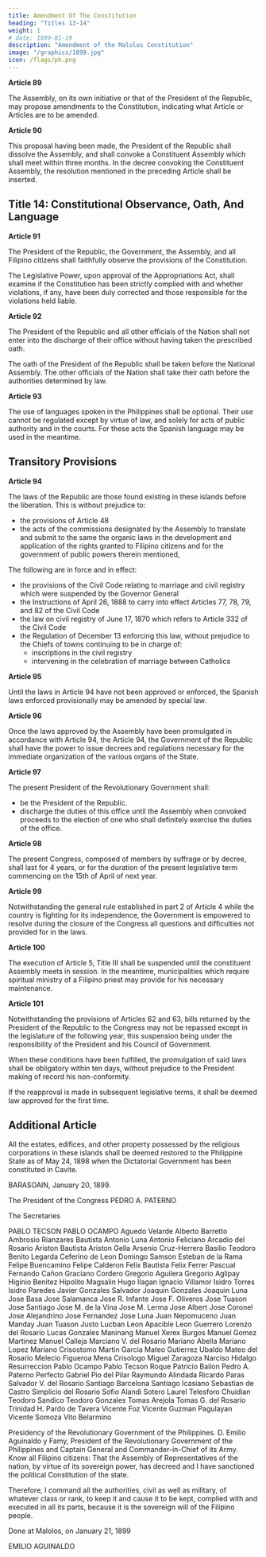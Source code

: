 ```yaml
---
title: Amendment Of The Constitution
heading: "Titles 13-14"
weight: 1
# date: 1899-01-19
description: "Amendment of the Malolos Constitution"
image: "/graphics/1899.jpg"
icon: /flags/ph.png
---
```



**Article 89**

The Assembly, on its own initiative or that of the President of the Republic, may propose amendments to the Constitution, indicating what Article or Articles are to be amended.


**Article 90**

This proposal having been made, the President of the Republic shall dissolve the Assembly, and shall convoke a Constituent Assembly which shall meet within three months. In the decree convoking the Constituent Assembly, the resolution mentioned in the preceding Article shall be inserted.


## Title 14: Constitutional Observance, Oath, And Language

**Article 91**

The President of the Republic, the Government, the Assembly, and all Filipino citizens shall faithfully observe the provisions of the Constitution. 

The Legislative Power, upon approval of the Appropriations Act, shall examine if the Constitution has been strictly complied with and whether violations, if any, have been duly corrected and those responsible for the violations held liable.


**Article 92**

The President of the Republic and all other officials of the Nation shall not enter into the discharge of their office without having taken the prescribed oath. 

The oath of the President of the Republic shall be taken before the National Assembly. The other officials of the Nation shall take their oath before the authorities determined by law.


**Article 93**

The use of languages spoken in the Philippines shall be optional. Their use cannot be regulated except by virtue of law, and solely for acts of public authority and in the courts. For these acts the Spanish language may be used in the meantime.


## Transitory Provisions

**Article 94**

The laws of the Republic are those found existing in these islands before the liberation. This is without prejudice to:
- the provisions of Article 48
- the acts of the commissions designated by the Assembly to translate and submit to the same the organic laws in the development and application of the rights granted to Filipino citizens and for the government of public powers therein mentioned, 

The following are in force and in effect:
- the provisions of the Civil Code relating to marriage and civil registry which were suspended by the Governor General 
- the Instructions of April 26, 1888 to carry into effect Articles 77, 78, 79, and 82 of the Civil Code
- the law on civil registry of June 17, 1870 which refers to Article 332 of the Civil Code
- the Regulation of December 13 enforcing this law, without prejudice to the Chiefs of towns continuing to be in charge of:
  - inscriptions in the civil registry 
  - intervening in the celebration of marriage between Catholics


**Article 95**

Until the laws in Article 94 have not been approved or enforced, the Spanish laws enforced provisionally may be amended by special law.


**Article 96**

Once the laws approved by the Assembly have been promulgated in accordance with Article 94, the Article 94, the Government of the Republic shall have the power to issue decrees and regulations necessary for the immediate organization of the various organs of the State.


**Article 97**

The present President of the Revolutionary Government shall:
- be the President of the Republic. 
- discharge the duties of this office until the Assembly when convoked proceeds to the election of one who shall definitely exercise the duties of the office.


**Article 98**

The present Congress, composed of members by suffrage or by decree, shall last for 4 years, or for the duration of the present legislative term commencing on the 15th of April of next year.


**Article 99**

Notwithstanding the general rule established in part 2 of Article 4 while the country is fighting for its independence, the Government is empowered to resolve during the closure of the Congress all questions and difficulties not provided for in the laws. 

<!-- , which give rise to unforeseen events, of which the Permanent Commission shall be duly apprised as well as the Assembly when it meets in accordance with this Constitution. -->

**Article 100**

The execution of Article 5, Title III shall be suspended until the constituent Assembly meets in session. In the meantime, municipalities which require spiritual ministry of a Filipino priest may provide for his necessary maintenance.


**Article 101**

Notwithstanding the provisions of Articles 62 and 63, bills returned by the President of the Republic to the Congress may not be repassed except in the legislature of the following year, this suspension being under the responsibility of the President and his Council of Government. 

When these conditions have been fulfilled, the promulgation of said laws shall be obligatory within ten days, without prejudice to the President making of record his non-conformity. 

If the reapproval is made in subsequent legislative terms, it shall be deemed law approved for the first time.



## Additional Article

All the estates, edifices, and other property possessed by the religious corporations in these islands shall be deemed restored to the Philippine State as of May 24, 1898 when the Dictatorial Government has been constituted in Cavite.

BARASOAIN, January 20, 1899.

The President of the Congress
PEDRO A. PATERNO

The Secretaries

PABLO TECSON
PABLO OCAMPO
Aguedo Velarde 	Alberto Barretto 	Ambrosio Rianzares Bautista
Antonio Luna 	Antonio Feliciano 	Arcadio del Rosario
Ariston Bautista 	Ariston Gella 	Arsenio Cruz-Herrera
Basilio Teodoro 	Benito Legarda 	Ceferino de Leon
Domingo Samson 	Esteban de la Rama 	Felipe Buencamino
Felipe Calderon 	Felix Bautista 	Felix Ferrer Pascual
Fernando Cañon 	Graciano Cordero 	Gregorio Aguilera
Gregorio Aglipay 	Higinio Benitez 	Hipolito Magsalin
Hugo Ilagan 	Ignacio Villamor 	Isidro Torres
Isidro Paredes 	Javier Gonzales Salvador 	Joaquin Gonzales
Joaquin Luna 	Jose Basa 	Jose Salamanca
Jose R. Infante 	Jose F. Oliveros 	Jose Tuason
Jose Santiago 	Jose M. de la Vina 	Jose M. Lerma
Jose Albert 	Jose Coronel 	Jose Alejandrino
Jose Fernandez 	Jose Luna 	Juan Nepomuceno
Juan Manday 	Juan Tuason 	Justo Lucban
Leon Apacible 	Leon Guerrero 	Lorenzo del Rosario
Lucas Gonzales Maninang 	Manuel Xerex Burgos 	Manuel Gomez Martinez
Manuel Calleja 	Marciano V. del Rosario 	Mariano Abella
Mariano Lopez 	Mariano Crisostomo 	Martin Garcia
Mateo Gutierrez Ubaldo 	Mateo del Rosario 	Melecio Figueroa
Mena Crisologo 	Miguel Zaragoza 	Narciso Hidalgo Resurreccion
Pablo Ocampo 	Pablo Tecson Roque 	Patricio Bailon
Pedro A. Paterno 	Perfecto Gabriel 	Pio del Pilar
Raymundo Alindada 	Ricardo Paras 	Salvador V. del Rosario
Santiago Barcelona 	Santiago Icasiano 	Sebastian de Castro
Simplicio del Rosario 	Sofio Alandi 	Sotero Laurel
Telesforo Chuidian 	Teodoro Sandico 	Teodoro Gonzales
Tomas Arejola 	Tomas G. del Rosario 	Trinidad H. Pardo de Tavera
Vicente Foz 	Vicente Guzman Pagulayan 	Vicente Somoza
Vito Belarmino

Presidency of the Revolutionary Government of the Philippines. D. Emilio Aguinaldo y Famy, President of the Revolutionary Government of the Philippines and Captain General and Commander-in-Chief of its Army. Know all Filipino citizens: That the Assembly of Representatives of the nation, by virtue of its sovereign power, has decreed and I have sanctioned the political Constitution of the state.

Therefore, I command all the authorities, civil as well as military, of whatever class or rank, to keep it and cause it to be kept, complied with and executed in all its parts, because it is the sovereign will of the Filipino people.

Done at Malolos, on January 21, 1899

EMILIO AGUINALDO
